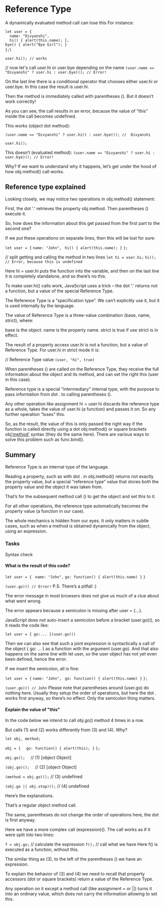 # Reference Type
A dynamically evaluated method call can lose this
For instance:

`let user = {`\
`  name: "Divyanshi",`\
`  hi() { alert(this.name); },`\
  `bye() { alert("Bye Girl"); }`\
`};`\

`user.hi(); // works`

// now let's call user.hi or user.bye depending on the name
`(user.name == "Divyanshi" ? user.hi : user.bye)(); // Error!`

On the last line there is a conditional operator that chooses either user.hi or user.bye. In this case the result is user.hi.

Then the method is immediately called with parentheses (). But it doesn’t work correctly!

As you can see, the call results in an error, because the value of "this" inside the call becomes undefined.

This works (object dot method):

`(user.name == "Divyanshi" ? user.hi() : user.bye()); //  Divyanshi`

`user.hi();`

This doesn’t (evaluated method):
`(user.name == "Divyanshi" ? user.hi : user.bye)(); // Error!`

Why? If we want to understand why it happens, let’s get under the hood of how obj.method() call works.

## Reference type explained

Looking closely, we may notice two operations in obj.method() statement:

First, the dot '.' retrieves the property obj.method.
Then parentheses () execute it.

So, how does the information about this get passed from the first part to the second one?

If we put these operations on separate lines, then this will be lost for sure:

`let user = {`
  `name: "John",`
 ` hi() { alert(this.name); }`
`};`

// split getting and calling the method in two lines
`let hi = user.hi;`
`hi(); // Error, because this is undefined`

Here hi = user.hi puts the function into the variable, and then on the last line it is completely standalone, and so there’s no this.

To make user.hi() calls work, JavaScript uses a trick – the dot '.' returns not a function, but a value of the special Reference Type.

The Reference Type is a “specification type”. We can’t explicitly use it, but it is used internally by the language.

The value of Reference Type is a three-value combination (base, name, strict), where:

base is the object.
name is the property name.
strict is true if use strict is in effect.

The result of a property access user.hi is not a function, but a value of Reference Type. For user.hi in strict mode it is:

// Reference Type value
`(user, "hi", true)`

When parentheses () are called on the Reference Type, they receive the full information about the object and its method, and can set the right this (user in this case).

Reference type is a special “intermediary” internal type, with the purpose to pass information from dot . to calling parentheses ().

Any other operation like assignment hi = user.hi discards the reference type as a whole, takes the value of user.hi (a function) and passes it on. So any further operation “loses” this.

So, as the result, the value of this is only passed the right way if the function is called directly using a dot obj.method() or square brackets obj['method']() syntax (they do the same here). There are various ways to solve this problem such as func.bind().

## Summary
Reference Type is an internal type of the language.

Reading a property, such as with dot . in obj.method() returns not exactly the property value, but a special “reference type” value that stores both the property value and the object it was taken from.

That’s for the subsequent method call () to get the object and set this to it.

For all other operations, the reference type automatically becomes the property value (a function in our case).

The whole mechanics is hidden from our eyes. It only matters in subtle cases, such as when a method is obtained dynamically from the object, using an expression.

### Tasks
Syntax check
#### What is the result of this code?

`let user = {`
 ` name: "John",`
  `go: function() { alert(this.name) }`
`}`

`(user.go)() // Error!`
P.S. There’s a pitfall :)

The error message in most browsers does not give us much of a clue about what went wrong.

The error appears because a semicolon is missing after user = {...}.

JavaScript does not auto-insert a semicolon before a bracket (user.go)(), so it reads the code like:

`let user = { go:... }(user.go)()`

Then we can also see that such a joint expression is syntactically a call of the object { go: ... } as a function with the argument (user.go). And that also happens on the same line with let user, so the user object has not yet even been defined, hence the error.

If we insert the semicolon, all is fine:

`let user = {`
  `name: "John",`
 ` go: function() { alert(this.name) }`
`};`

`(user.go)() // John`
Please note that parentheses around (user.go) do nothing here. Usually they setup the order of operations, but here the dot . works first anyway, so there’s no effect. Only the semicolon thing matters.

#### Explain the value of "this"
In the code below we intend to call obj.go() method 4 times in a row.

But calls (1) and (2) works differently from (3) and (4). Why?

`let obj, method;`

`obj = {`
`  go: function() { alert(this); }`
`};`

`obj.go();  `             // (1) [object Object]

`(obj.go)();  `           // (2) [object Object]

`(method = obj.go)();`    // (3) undefined

`(obj.go || obj.stop)();` // (4) undefined

Here’s the explanations.

That’s a regular object method call.

The same, parentheses do not change the order of operations here, the dot is first anyway.

Here we have a more complex call (expression)(). The call works as if it were split into two lines:

`f = obj.go;` // calculate the expression
`f();`        // call what we have
Here f() is executed as a function, without this.

The similar thing as (3), to the left of the parentheses () we have an expression.

To explain the behavior of (3) and (4) we need to recall that property accessors (dot or square brackets) return a value of the Reference Type.

Any operation on it except a method call (like assignment = or ||) turns it into an ordinary value, which does not carry the information allowing to set this.
